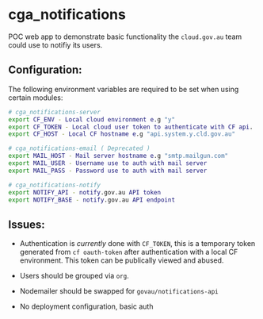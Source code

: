 # cga_notifications

POC web app to demonstrate basic functionality the `cloud.gov.au` team could use to notifiy its users.

## Configuration:
The following environment variables are required to be set when using certain modules:

```bash
# cga_notifications-server
export CF_ENV - Local cloud environment e.g "y"
export CF_TOKEN - Local cloud user token to authenticate with CF api.
export CF_HOST - Local CF hostname e.g "api.system.y.cld.gov.au"

# cga_notifications-email ( Deprecated )
export MAIL_HOST - Mail server hostname e.g "smtp.mailgun.com"
export MAIL_USER - Username use to auth with mail server
export MAIL_PASS - Password use to auth with mail server

# cga_notifications-notify
export NOTIFY_API - notify.gov.au API token
export NOTIFY_BASE - notify.gov.au API endpoint 
```

## Issues:
- Authentication is _currently_ done with `CF_TOKEN`, this is a temporary token generated from `cf oauth-token` after authentication with a local CF environment. This token can be publically viewed and abused.

- Users should be grouped via `org`.

- Nodemailer should be swapped for `govau/notifications-api`

- No deployment configuration, basic auth 



